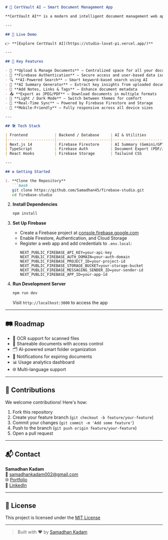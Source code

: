 ```markdown
# 📄 CertVault AI – Smart Document Management App

**CertVault AI** is a modern and intelligent document management web application built with **Next.js**, **Firebase**, and AI capabilities. It allows users to securely upload, organize, and retrieve documents with lightning speed — all through a sleek, responsive, and user-friendly interface.

---

## 🔗 Live Demo

👉 **[Explore CertVault AI](https://studio-lovat-pi.vercel.app/)**

---

## 🚀 Key Features

- 📂 **Upload & Manage Documents** – Centralized space for all your documents  
- 🔐 **Firebase Authentication** – Secure access and user-based data isolation  
- 🔍 **AI-Powered Search** – Smart keyword-based search using AI  
- 🧠 **AI Summary Generator** – Extract key insights from uploaded documents  
- 📝 **Add Notes, Links & Tags** – Enhance document metadata  
- 📤 **Export as JPEG/PDF** – Download documents in multiple formats  
- 🌙 **Light / Dark Mode** – Switch between themes for comfort  
- 🔄 **Real-Time Sync** – Powered by Firebase Firestore and Storage  
- 📱 **Mobile-Friendly** – Fully responsive across all device sizes  

---

## 🛠 Tech Stack

| Frontend            | Backend / Database     | AI & Utilities             |
|---------------------|------------------------|----------------------------|
| Next.js 14          | Firebase Firestore     | AI Summary (Gemini/GPT)    |
| TypeScript          | Firebase Auth          | Document Export (PDF/JPEG) |
| React Hooks         | Firebase Storage       | Tailwind CSS               |

---

## ⚙️ Getting Started

1. **Clone the Repository**
   ```bash
   git clone https://github.com/Samadhan45/firebase-studio.git
   cd firebase-studio
   ```

2. **Install Dependencies**
   ```bash
   npm install
   ```

3. **Set Up Firebase**
   - Create a Firebase project at [console.firebase.google.com](https://console.firebase.google.com/)
   - Enable Firestore, Authentication, and Cloud Storage
   - Register a web app and add credentials to `.env.local`:
     ```env
     NEXT_PUBLIC_FIREBASE_API_KEY=your-api-key
     NEXT_PUBLIC_FIREBASE_AUTH_DOMAIN=your-auth-domain
     NEXT_PUBLIC_FIREBASE_PROJECT_ID=your-project-id
     NEXT_PUBLIC_FIREBASE_STORAGE_BUCKET=your-storage-bucket
     NEXT_PUBLIC_FIREBASE_MESSAGING_SENDER_ID=your-sender-id
     NEXT_PUBLIC_FIREBASE_APP_ID=your-app-id
     ```

4. **Run Development Server**
   ```bash
   npm run dev
   ```
   Visit `http://localhost:3000` to access the app

---

## 🛤️ Roadmap

- 🧾 OCR support for scanned files
- 🔗 Shareable documents with access control
- 🗂️ AI-powered smart folder organization
- 🔔 Notifications for expiring documents
- 📊 Usage analytics dashboard
- 🌐 Multi-language support

---

## 🤝 Contributions

We welcome contributions! Here's how:

1. Fork this repository
2. Create your feature branch (`git checkout -b feature/your-feature`)
3. Commit your changes (`git commit -m 'Add some feature'`)
4. Push to the branch (`git push origin feature/your-feature`)
5. Open a pull request

---

## 📬 Contact

**Samadhan Kadam**  
📧 [samadhankadam002@gmail.com](mailto:samadhankadam002@gmail.com)  
🌐 [Portfolio](https://samadhan-zeta.vercel.app/)  
💼 [LinkedIn](https://linkedin.com/in/samadhan1)  

---

## 📄 License

This project is licensed under the [MIT License](LICENSE)

---

> Built with ❤️ by [Samadhan Kadam](https://github.com/Samadhan45)
```
